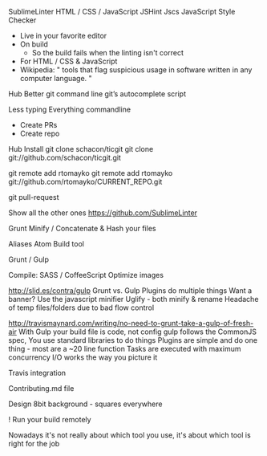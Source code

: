 SublimeLinter
HTML / CSS / JavaScript
JSHint
Jscs
JavaScript Style Checker

* Live in your favorite editor
* On build
  * So the build fails when the linting isn't correct
* For HTML / CSS & JavaScript
* Wikipedia: " tools that flag suspicious usage in software written in any computer language. "

Hub
Better git command line
git’s autocomplete script

Less typing
Everything commandline
 - Create PRs
 - Create repo

Hub Install
git clone schacon/ticgit
git clone git://github.com/schacon/ticgit.git

git remote add rtomayko
git remote add rtomayko git://github.com/rtomayko/CURRENT_REPO.git

git pull-request

Show all the other ones
https://github.com/SublimeLinter

Grunt
Minify / Concatenate & Hash your files

Aliases
Atom
Build tool


Grunt / Gulp

Compile: SASS / CoffeeScript
Optimize images

http://slid.es/contra/gulp
Grunt vs. Gulp
Plugins do multiple things
  Want a banner? Use the javascript minifier
  Uglify - both minify & rename
Headache of temp files/folders due to bad flow control

http://travismaynard.com/writing/no-need-to-grunt-take-a-gulp-of-fresh-air
With Gulp your build file is code, not config
  gulp follows the CommonJS spec,
You use standard libraries to do things
Plugins are simple and do one thing - most are a ~20 line function
Tasks are executed with maximum concurrency
I/O works the way you picture it

Travis integration

Contributing.md file

Design
8bit background - squares everywhere


! Run your build remotely



Nowadays it's not really about which tool you use, it's about which tool is right for the job

